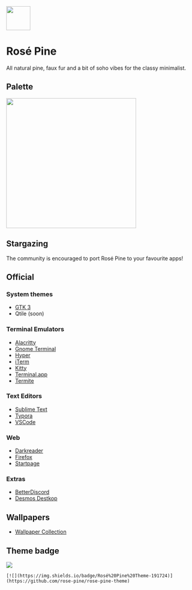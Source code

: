 <img src="https://github.com/rose-pine/rose-pine-theme/blob/master/assets/icon.png" width="64" />

# Rosé Pine

All natural pine, faux fur and a bit of soho vibes for the classy minimalist.

## Palette

<img src="https://media.discordapp.net/attachments/608697372054126594/775870937899597884/palette.png" width="346" />

## Stargazing

The community is encouraged to port Rosé Pine to your favourite apps!

## Official

### System themes

- [GTK 3](https://github.com/rose-pine/gtk3) 
- Qtile (soon)

### Terminal Emulators

- [Alacritty](https://github.com/rose-pine/alacritty) 
- [Gnome Terminal](https://github.com/rose-pine/gnome-terminal)
- [Hyper](https://github.com/rose-pine/hyper) 
- [iTerm](https://github.com/rose-pine/iterm)
- [Kitty](https://github.com/rose-pine/kitty)  
- [Terminal.app](https://github.com/rose-pine/terminal.app)
- [Termite](https://github.com/rose-pine/termite)

### Text Editors

- [Sublime Text](https://github.com/rose-pine/sublime-text) 
- [Typora](https://github.com/rose-pine/typora) 
- [VSCode](https://github.com/rose-pine/vscode)

### Web

- [Darkreader](https://github.com/rose-pine/darkreader) 
- [Firefox](https://github.com/rose-pine/firefox) 
- [Startpage](https://github.com/rose-pine/startpage) 

### Extras

- [BetterDiscord](https://github.com/rose-pine/BetterDiscord) 
- [Desmos Destkop](https://github.com/rose-pine/desmos-desktop)

## Wallpapers

- [Wallpaper Collection](https://github.com/rose-pine/wallpaper-collection) 


## Theme badge

[![](https://img.shields.io/badge/Rosé%20Pine%20Theme-191724)](https://github.com/rose-pine/rose-pine-theme)

`[![](https://img.shields.io/badge/Rosé%20Pine%20Theme-191724)](https://github.com/rose-pine/rose-pine-theme)`

